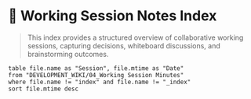 # 🧠 Working Session Notes Index

> This index provides a structured overview of collaborative working sessions, capturing decisions, whiteboard discussions, and brainstorming outcomes.
```dataview
table file.name as "Session", file.mtime as "Date"
from "DEVELOPMENT_WIKI/04_Working Session Minutes"
where file.name != "index" and file.name != "_index"
sort file.mtime desc
```
